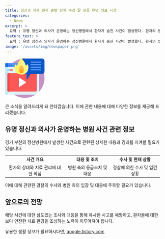```yaml
---
title: 정신과 의사 환자 손발 방치 주검 딸 믿음 유명 의료 사건
categories:
  - News
excerpt: >
  요약 : 유명 정신과 의사가 운영하는 정신병원에서 환자가 숨진 사건이 발생했다. 환자의 입원 17일 만에 사망하였으며, CCTV에는 환자의 손발을 묶어놓고 별다른 조치를 취하지 않는 병원 직원들의 모습이 담겼다. 사인은 가성 장 폐색으로 추정되며, 가족은 병원의 응급조치를 비난하고 경찰 수사가 진행 중이다.
feature_text: >
  요약 : 유명 정신과 의사가 운영하는 정신병원에서 환자가 숨진 사건이 발생했다. 환자의 입원 17일 만에 사망하였으며, CCTV에는 환자의 손발을 묶어놓고 별다른 조치를 취하지 않는 병원 직원들의 모습이 담겼다. 사인은 가성 장 폐색으로 추정되며, 가족은 병원의 응급조치를 비난하고 경찰 수사가 진행 중이다.
image: '/assets/img/newspaper.png'
---
```


<p><img src="/assets/img/news.png" alt="rentncar 속보" /></p>

<p>큰 소식을 알려드리게 돼 안타깝습니다. 이에 관한 내용에 대해 다양한 정보를 제공해 드리겠습니다. </p>

<h2 data-ke-size="size26">유명 정신과 의사가 운영하는 병원 사건 관련 정보</h2>

<p data-ke-size="size16">경기 부천의 정신병원에서 발생한 사건으로 관련된 상세한 내용과 경과를 지켜볼 필요가 있습니다. </p>

<table>
  <tr>
    <td style="text-align: center; height: 17px;"><b>사건 개요</b></td>
    <td style="text-align: center; height: 17px;"><b>대응 및 조치</b></td>
    <td style="text-align: center; height: 17px;"><b>수사 및 현재 상황</b></td>
  </tr>
  <tr>
    <td style="text-align: center; height: 17px;">환자의 상태와 치료 관리에 대한 의심</td>
    <td style="text-align: center; height: 17px;">병원 측의 응급조치 및 대응</td>
    <td style="text-align: center; height: 17px;">경찰에 의한 수사 및 입건 상황</td>
  </tr>
</table>

<p data-ke-size="size16">이에 대해 관련된 경찰의 수사와 병원 측의 입장 및 대응에 주목할 필요가 있습니다.</p>

<h2 data-ke-size="size26">앞으로의 전망</h2>

<p data-ke-size="size16">해당 사건에 대한 심도있는 조사와 대응을 통해 유사한 사고를 예방하고, 환자들에 대한 보다 안전한 치료 환경을 조성하는 노력이 이루어져야 합니다.</p>
유용한 생활 정보가 필요하시다면, <a href="https://qoogle.tistory.com" rel="dofollow">qoogle.tistory.com</a>


